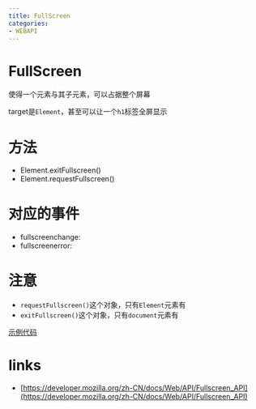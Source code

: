 ```yaml
---
title: FullScreen
categories: 
- WEBAPI
---
```

# FullScreen

使得一个元素与其子元素，可以占据整个屏幕


target是`Element`，甚至可以让一个`h1`标签全屏显示

# 方法

- Element.exitFullscreen()
- Element.requestFullscreen()

# 对应的事件

- fullscreenchange:
- fullscreenerror:



# 注意

- `requestFullscreen()`这个对象，只有`Element`元素有
- `exitFullscreen()`这个对象，只有`document`元素有

[示例代码](https://codepen.io/feibernren/pen/rRgZyR)


 # links
 - [https://developer.mozilla.org/zh-CN/docs/Web/API/Fullscreen_API](https://developer.mozilla.org/zh-CN/docs/Web/API/Fullscreen_API)